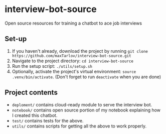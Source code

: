 # interview-bot-source
Open source resources for training a chatbot to ace job interviews

## Set-up
1. If you haven't already, download the project by running `git clone https://github.com/maxTarlov/interview-bot-source.git`
2. Navigate to the project directory: `cd interview-bot-source`
3. Run the setup script: `./utils/setup.sh`
4. Optionally, activate the project's virtual environment: `source .venv/bin/activate`. (Don't forget to run `deactivate` when you are done)

## Project contents

* `deploment/` contains cloud-ready module to serve the interview bot.
* `notebook/` contains open source portion of my notebook explaining how I created this chatbot. 
* `test/` contains tests for the above.
* `utils/` contains scripts for getting all the above to work properly.
